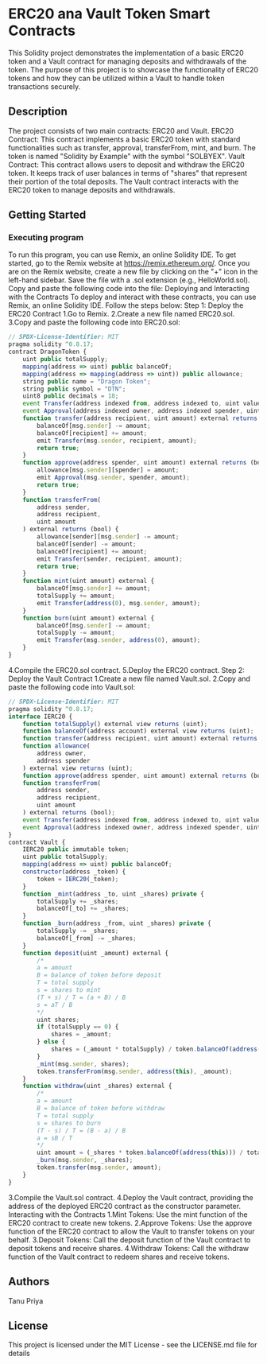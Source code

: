 # ERC20 ana Vault Token Smart Contracts
This Solidity project demonstrates the implementation of a basic ERC20 token and a Vault contract for managing deposits and withdrawals of the token. The purpose of this project is to showcase the functionality of ERC20 tokens and how they can be utilized within a Vault to handle token transactions securely.
## Description
The project consists of two main contracts: ERC20 and Vault.
ERC20 Contract: This contract implements a basic ERC20 token with standard functionalities such as transfer, approval, transferFrom, mint, and burn. The token is named "Solidity by Example" with the symbol "SOLBYEX".
Vault Contract: This contract allows users to deposit and withdraw the ERC20 token. It keeps track of user balances in terms of "shares" that represent their portion of the total deposits. The Vault contract interacts with the ERC20 token to manage deposits and withdrawals.
## Getting Started
### Executing program
To run this program, you can use Remix, an online Solidity IDE. To get started, go to the Remix website at https://remix.ethereum.org/.
Once you are on the Remix website, create a new file by clicking on the "+" icon in the left-hand sidebar. Save the file with a .sol extension (e.g., HelloWorld.sol). Copy and paste the following code into the file:
Deploying and Interacting with the Contracts
To deploy and interact with these contracts, you can use Remix, an online Solidity IDE. Follow the steps below:
Step 1: Deploy the ERC20 Contract
1.Go to Remix.
2.Create a new file named ERC20.sol.
3.Copy and paste the following code into ERC20.sol:
```javascript
// SPDX-License-Identifier: MIT
pragma solidity ^0.8.17;
contract DragonToken {
    uint public totalSupply;
    mapping(address => uint) public balanceOf;
    mapping(address => mapping(address => uint)) public allowance;
    string public name = "Dragon Token";
    string public symbol = "DTN";
    uint8 public decimals = 18;
    event Transfer(address indexed from, address indexed to, uint value);
    event Approval(address indexed owner, address indexed spender, uint value);
    function transfer(address recipient, uint amount) external returns (bool) {
        balanceOf[msg.sender] -= amount;
        balanceOf[recipient] += amount;
        emit Transfer(msg.sender, recipient, amount);
        return true;
    }
    function approve(address spender, uint amount) external returns (bool) {
        allowance[msg.sender][spender] = amount;
        emit Approval(msg.sender, spender, amount);
        return true;
    }
    function transferFrom(
        address sender,
        address recipient,
        uint amount
    ) external returns (bool) {
        allowance[sender][msg.sender] -= amount;
        balanceOf[sender] -= amount;
        balanceOf[recipient] += amount;
        emit Transfer(sender, recipient, amount);
        return true;
    }
    function mint(uint amount) external {
        balanceOf[msg.sender] += amount;
        totalSupply += amount;
        emit Transfer(address(0), msg.sender, amount);
    }
    function burn(uint amount) external {
        balanceOf[msg.sender] -= amount;
        totalSupply -= amount;
        emit Transfer(msg.sender, address(0), amount);
    }
}
```
4.Compile the ERC20.sol contract.
5.Deploy the ERC20 contract.
Step 2: Deploy the Vault Contract
1.Create a new file named Vault.sol.
2.Copy and paste the following code into Vault.sol:
```javascript
// SPDX-License-Identifier: MIT
pragma solidity ^0.8.17;
interface IERC20 {
    function totalSupply() external view returns (uint);
    function balanceOf(address account) external view returns (uint);
    function transfer(address recipient, uint amount) external returns (bool);
    function allowance(
        address owner,
        address spender
    ) external view returns (uint);
    function approve(address spender, uint amount) external returns (bool);
    function transferFrom(
        address sender,
        address recipient,
        uint amount
    ) external returns (bool);
    event Transfer(address indexed from, address indexed to, uint value);
    event Approval(address indexed owner, address indexed spender, uint value);
}
contract Vault {
    IERC20 public immutable token;
    uint public totalSupply;
    mapping(address => uint) public balanceOf;
    constructor(address _token) {
        token = IERC20(_token);
    }
    function _mint(address _to, uint _shares) private {
        totalSupply += _shares;
        balanceOf[_to] += _shares;
    }
    function _burn(address _from, uint _shares) private {
        totalSupply -= _shares;
        balanceOf[_from] -= _shares;
    }
    function deposit(uint _amount) external {
        /*
        a = amount
        B = balance of token before deposit
        T = total supply
        s = shares to mint
        (T + s) / T = (a + B) / B 
        s = aT / B
        */
        uint shares;
        if (totalSupply == 0) {
            shares = _amount;
        } else {
            shares = (_amount * totalSupply) / token.balanceOf(address(this));
        }
        _mint(msg.sender, shares);
        token.transferFrom(msg.sender, address(this), _amount);
    }
    function withdraw(uint _shares) external {
        /*
        a = amount
        B = balance of token before withdraw
        T = total supply
        s = shares to burn
        (T - s) / T = (B - a) / B 
        a = sB / T
        */
        uint amount = (_shares * token.balanceOf(address(this))) / totalSupply;
        _burn(msg.sender, _shares);
        token.transfer(msg.sender, amount);
    }
}
```
3.Compile the Vault.sol contract.
4.Deploy the Vault contract, providing the address of the deployed ERC20 contract as the constructor parameter.
Interacting with the Contracts
1.Mint Tokens: Use the mint function of the ERC20 contract to create new tokens.
2.Approve Tokens: Use the approve function of the ERC20 contract to allow the Vault to transfer tokens on your behalf.
3.Deposit Tokens: Call the deposit function of the Vault contract to deposit tokens and receive shares.
4.Withdraw Tokens: Call the withdraw function of the Vault contract to redeem shares and receive tokens.
## Authors
Tanu Priya
## License
This project is licensed under the MIT License - see the LICENSE.md file for details
